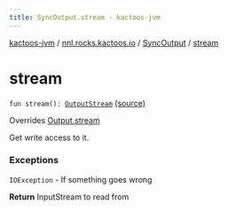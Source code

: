 ```yaml
---
title: SyncOutput.stream - kactoos-jvm
---
```


[kactoos-jvm](../../index.html) / [nnl.rocks.kactoos.io](../index.html) / [SyncOutput](index.html) / [stream](./stream.html)

# stream

`fun stream(): `[`OutputStream`](http://docs.oracle.com/javase/8/docs/api/java/io/OutputStream.html) [(source)](https://github.com/neonailol/kactoos/blob/master/kactoos-jvm/src/main/kotlin/nnl/rocks/kactoos/io/SyncOutput.kt#L26)

Overrides [Output.stream](../../nnl.rocks.kactoos/-output/stream.html)

Get write access to it.

### Exceptions

`IOException` - If something goes wrong

**Return**
InputStream to read from


